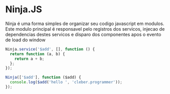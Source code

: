 # Ninja.JS

Ninja é uma forma simples de organizar seu codigo javascript em modulos. Este modulo principal é responsavel pelo registros dos servicos, injecao de dependencias destes servicos e disparo dos componentes apos o evento de load do window

```javascript
Ninja.service('$add', [], function () {
  return function (a, b) {
    return a + b;
  };
});

Ninja(['$add'], function ($add) {
  console.log($add('hello ', 'cleber.programmer'));
});
```
